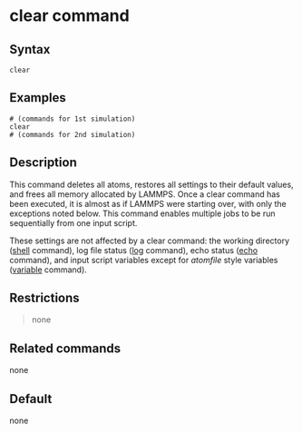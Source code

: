 # clear command

## Syntax

``` LAMMPS
clear
```

## Examples

``` LAMMPS
# (commands for 1st simulation)
clear
# (commands for 2nd simulation)
```

## Description

This command deletes all atoms, restores all settings to their default
values, and frees all memory allocated by LAMMPS. Once a clear command
has been executed, it is almost as if LAMMPS were starting over, with
only the exceptions noted below. This command enables multiple jobs to
be run sequentially from one input script.

These settings are not affected by a clear command: the working
directory ([shell](shell) command), log file status ([log](log)
command), echo status ([echo](echo) command), and input script variables
except for *atomfile* style variables ([variable](variable) command).

## Restrictions

> none

## Related commands

none

## Default

none
